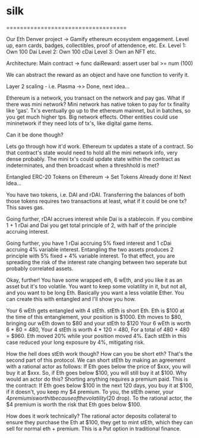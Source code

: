 # silk

===================================

Our Eth Denver project -> Gamify ethereum ecosystem engagement.
Level up, earn cards, badges, collectibles, proof of attendence, etc. 
Ex. Level 1: Own 100 Dai
    Level 2: Own 100 cDai
    Level 3: Own an NFT
    etc.

Architecture:
    Main contract ->
        func daiReward:
            assert user bal >= num (100)

We can abstract the reward as an object and have one function to verify it.




Layer 2 scaling - i.e. Plasma ->> Done, next idea...

Ethereum is a network, you transact on the network and pay gas. What if there was mini network?
Mini network has native token to pay for tx finality like 'gas'. Tx's eventually go up to the ethereum mainnet,
but in batches, so you get much higher tps. 
Big network effects. Other entities could use mininetwork if they need lots of tx's, like digital game items.

Can it be done though?

Lets go through how it'd work.
Ethereum tx updates a state of a contract. So that contract's state would need to hold all the mini network info, very dense probably.
The mini tx's could update state within the contract as indeterminates, and then broadcast when a threshhold is met?



Entangled ERC-20 Tokens on Ethereum -> Set Tokens Already done it! Next Idea...


You have two tokens, i.e. DAI and rDAI. 
Transferring the balances of both those tokens requires two transactions at least, 
what if it could be one tx? This saves gas.


Going further, rDAI accrues interest while Dai is a stablecoin.
If you combine 1 + 1 rDai and Dai you get total principle of 2, 
with half of the principle accruing interest.


Going further, you have 1 rDai accruing 5% fixed interest and 1 cDai accruing 4% variable interest.
Entangling the two assets produces 2 principle with 5% fixed + 4% variable interest.
To that effect, you are spreading the risk of the interest rate changing between two seperate but probably correlated assets.


Okay, further! You have some wrapped eth, 6 wEth, and you like it as an asset but it's too volatile.
You want to keep some volatility in it, but not all, and you want to be long Eth. 
Basically you want a less volatile Ether. You can create this with entangled and I'll show you how.


Your 6 wEth gets entangled with 4 stEth. stEth is short Eth. 
Eth is $100 at the time of this entanglement, your position is $1000.
Eth moves to $80, bringing our wEth down to $80 and your stEth to $120
Your 6 wEth is worth 6 * 80 = 480,
Your 4 stEth is worth 4 * 120 = 480,
For a total of 480 + 480 = $960. 
Eth moved 20% while your position moved 4%.
Each stEth in this case reduced your long exposure by 4%, mitigating risk. 


How the hell does stEth work though? How can you be short eth? 
That's the second part of this protocol.
We can short stEth by making an agreement with a rational actor as follows:
If Eth goes below the price of $xxx, you will buy it at $xxx.
So, if Eth goes below $100, you will still buy it at $100.
Why would an actor do this? Shorting anything requires a premium paid.
This is the contract:
If Eth goes below $100 in the next 120 days, you buy it at $100, if it doesn't, you keep my $4 premium.
To you, the stEth owner, your $4 premium is worth it because of the volatility ($20 drop).
To the rational actor, the $4 premium is worth the risk that Eth goes below $100.


How does it work technically?
The rational actor deposits collateral to ensure they purchase the Eth at $100, 
they get to mint stEth, which they can sell for normal eth + premium.
This is a Put option in traditional finance.